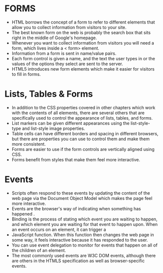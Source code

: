 # FORMS
* HTML borrows the concept of a form to refer to different
elements that allow you to collect information from visitors to
your site.
* The best known form on the web is probably
the search box that sits right in the middle of
Google's homepage.
* Whenever you want to collect information from
visitors you will need a form, which lives inside a
< form> element.
* Information from a form is sent in name/value pairs.
* Each form control is given a name, and the text the
user types in or the values of the options they select
are sent to the server.
* HTML5 introduces new form elements which make it
easier for visitors to fill in forms.

# Lists, Tables & Forms
* In addition to the CSS properties covered in other
chapters which work with the contents of all elements,
there are several others that are specifically used to
control the appearance of lists, tables, and forms.
* List markers can be given different appearances
using the list-style-type and list-style image
properties.
* Table cells can have different borders and spacing in
different browsers, but there are properties you can
use to control them and make them more consistent.
* Forms are easier to use if the form controls are
vertically aligned using CSS.
* Forms benefit from styles that make them feel more
interactive.

# Events
* Scripts often respond to these events by updating the content of the web page via the
Document Object Model which makes the page feel more interactive.
* Events are the browser's way of indicating when
something has happened .
* Binding is the process of stating which event you are
waiting to happen, and which element you are waiting
for that event to happen upon.
When an event occurs on an element, it can trigger a
* JavaScript function. When this function then changes
the web page in some way, it feels interactive because
it has responded to the user.
* You can use event delegation to monitor for events
that happen on all of the children of an element.
* The most commonly used events are W3C DOM
events, although there are others in the HTMLS
specification as well as browser-specific events. 
